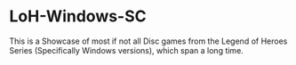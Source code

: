 # LoH-Windows-SC
This is a Showcase of most if not all Disc games from the Legend of Heroes Series (Specifically Windows versions), which span a long time. 
